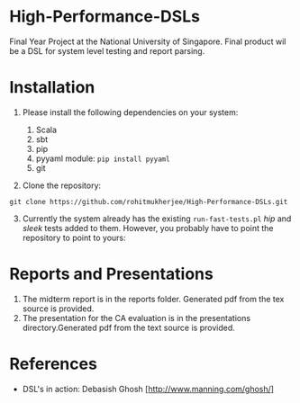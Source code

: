High-Performance-DSLs
=====================

Final Year Project at the National University of Singapore. Final product wil be a DSL for system level testing and report parsing.

Installation
============

1. Please install the following dependencies on your system:

    1. Scala
    2. sbt
    3. pip
    4. pyyaml module: `pip install pyyaml`
    5. git

2. Clone the repository: 

`git clone https://github.com/rohitmukherjee/High-Performance-DSLs.git`

3. Currently the system already has the existing `run-fast-tests.pl` *hip* and *sleek* tests added to them. However, you probably have to point the repository to point to yours:

Reports and Presentations
=============

1. The midterm report is in the reports folder. Generated pdf from the tex source is provided. 
2. The presentation for the CA evaluation is in the presentations directory.Generated pdf from the text source is provided.

References
=========

* DSL's in action: Debasish Ghosh [http://www.manning.com/ghosh/]
